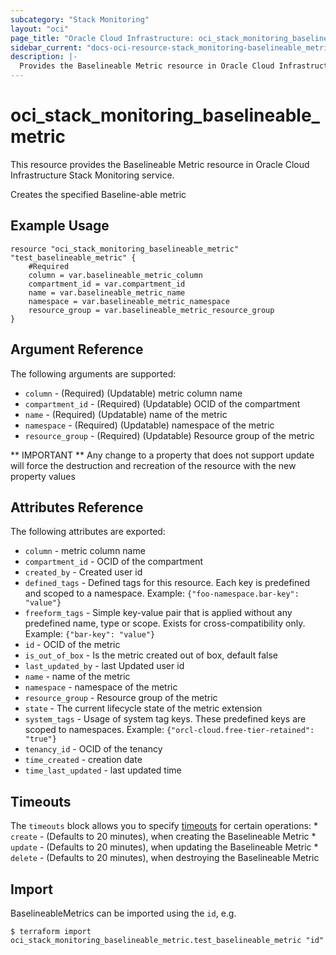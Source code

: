 ```yaml
---
subcategory: "Stack Monitoring"
layout: "oci"
page_title: "Oracle Cloud Infrastructure: oci_stack_monitoring_baselineable_metric"
sidebar_current: "docs-oci-resource-stack_monitoring-baselineable_metric"
description: |-
  Provides the Baselineable Metric resource in Oracle Cloud Infrastructure Stack Monitoring service
---
```


# oci_stack_monitoring_baselineable_metric
This resource provides the Baselineable Metric resource in Oracle Cloud Infrastructure Stack Monitoring service.

Creates the specified Baseline-able metric

## Example Usage

```hcl
resource "oci_stack_monitoring_baselineable_metric" "test_baselineable_metric" {
	#Required
	column = var.baselineable_metric_column
	compartment_id = var.compartment_id
	name = var.baselineable_metric_name
	namespace = var.baselineable_metric_namespace
	resource_group = var.baselineable_metric_resource_group
}
```

## Argument Reference

The following arguments are supported:

* `column` - (Required) (Updatable) metric column name
* `compartment_id` - (Required) (Updatable) OCID of the compartment
* `name` - (Required) (Updatable) name of the metric
* `namespace` - (Required) (Updatable) namespace of the metric
* `resource_group` - (Required) (Updatable) Resource group of the metric


** IMPORTANT **
Any change to a property that does not support update will force the destruction and recreation of the resource with the new property values

## Attributes Reference

The following attributes are exported:

* `column` - metric column name
* `compartment_id` - OCID of the compartment
* `created_by` - Created user id
* `defined_tags` - Defined tags for this resource. Each key is predefined and scoped to a namespace. Example: `{"foo-namespace.bar-key": "value"}` 
* `freeform_tags` - Simple key-value pair that is applied without any predefined name, type or scope. Exists for cross-compatibility only. Example: `{"bar-key": "value"}` 
* `id` - OCID of the metric
* `is_out_of_box` - Is the metric created out of box, default false
* `last_updated_by` - last Updated user id
* `name` - name of the metric
* `namespace` - namespace of the metric
* `resource_group` - Resource group of the metric
* `state` - The current lifecycle state of the metric extension
* `system_tags` - Usage of system tag keys. These predefined keys are scoped to namespaces. Example: `{"orcl-cloud.free-tier-retained": "true"}` 
* `tenancy_id` - OCID of the tenancy
* `time_created` - creation date
* `time_last_updated` - last updated time

## Timeouts

The `timeouts` block allows you to specify [timeouts](https://registry.terraform.io/providers/oracle/oci/latest/docs/guides/changing_timeouts) for certain operations:
	* `create` - (Defaults to 20 minutes), when creating the Baselineable Metric
	* `update` - (Defaults to 20 minutes), when updating the Baselineable Metric
	* `delete` - (Defaults to 20 minutes), when destroying the Baselineable Metric


## Import

BaselineableMetrics can be imported using the `id`, e.g.

```
$ terraform import oci_stack_monitoring_baselineable_metric.test_baselineable_metric "id"
```

